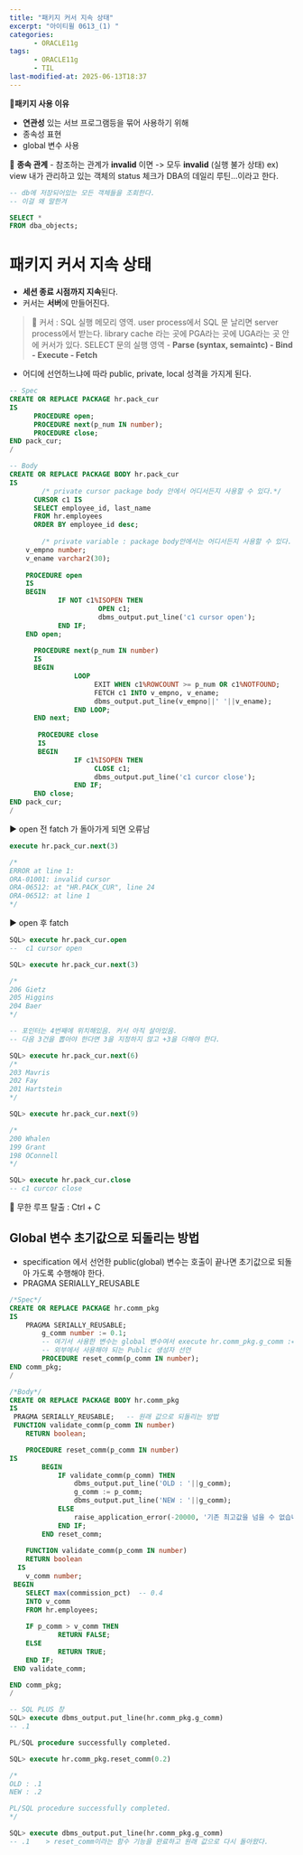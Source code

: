 ```yaml
---
title: "패키지 커서 지속 상태"
excerpt: "아이티윌 0613_(1) "
categories:
      - ORACLE11g
tags:
      - ORACLE11g
      - TIL
last-modified-at: 2025-06-13T18:37
---
```


📍**패키지 사용 이유** 

- **연관성** 있는 서브 프로그램등을 묶어 사용하기 위해
- 종속성 표현
- global 변수 사용

 📍 **종속 관계** - 참조하는 관계가 **invalid** 이면 -> 모두 **invalid** (실행 불가 상태)
       ex) view
      내가 관리하고 있는 객체의 status 체크가 DBA의 데일리 루틴...이라고 한다.

```sql
-- db에 저장되어있는 모든 객체들을 조회한다.
-- 이걸 왜 말한겨

SELECT *
FROM dba_objects;
```

# 패키지 커서 지속 상태

- **세션 종료 시점까지 지속**된다.
- 커서는 **서버**에 만들어진다.

> 📍 커서 : SQL 실행 메모리 영역. user process에서 SQL 문 날리면 server process에서 받는다. library cache 라는 곳에 PGA라는 곳에 UGA라는 곳 안에 커서가 있다. SELECT 문의 실행 영역 - **Parse (syntax, semaintc) - Bind - Execute - Fetch**
> 

- 어디에 선언하느냐에 따라 public, private, local 성격을 가지게 된다.

```sql
-- Spec
CREATE OR REPLACE PACKAGE hr.pack_cur
IS
	  PROCEDURE open;
	  PROCEDURE next(p_num IN number);
	  PROCEDURE close;
END pack_cur;
/

-- Body
CREATE OR REPLACE PACKAGE BODY hr.pack_cur
IS
		/* private cursor package body 안에서 어디서든지 사용할 수 있다.*/
	  CURSOR c1 IS
      SELECT employee_id, last_name
      FROM hr.employees
      ORDER BY employee_id desc;
			
		/* private variable : package body안에서는 어디서든지 사용할 수 있다. */		  
    v_empno number;
    v_ename varchar2(30);
		
    PROCEDURE open
    IS
    BEGIN 
			IF NOT c1%ISOPEN THEN
					  OPEN c1;
					  dbms_output.put_line('c1 cursor open'); 
			END IF;		  
    END open;
		
      PROCEDURE next(p_num IN number)
      IS
      BEGIN
				LOOP
					 EXIT WHEN c1%ROWCOUNT >= p_num OR c1%NOTFOUND;
					 FETCH c1 INTO v_empno, v_ename;
					 dbms_output.put_line(v_empno||' '||v_ename);
				END LOOP;
      END next;
		
       PROCEDURE close
       IS
       BEGIN
				IF c1%ISOPEN THEN
					 CLOSE c1;
					 dbms_output.put_line('c1 curcor close');
                END IF;     
      END close;		
END pack_cur;
/				  
```

▶️ open 전 fatch 가 돌아가게 되면 오류남

```sql
execute hr.pack_cur.next(3)

/*
ERROR at line 1:
ORA-01001: invalid cursor
ORA-06512: at "HR.PACK_CUR", line 24
ORA-06512: at line 1
*/
```

▶️ open 후 fatch

```sql
SQL> execute hr.pack_cur.open
--  c1 cursor open

SQL> execute hr.pack_cur.next(3)

/*
206 Gietz
205 Higgins
204 Baer
*/

-- 포인터는 4번째에 위치해있음. 커서 아직 살아있음.
-- 다음 3건을 뽑아야 한다면 3을 지정하지 않고 +3을 더해야 한다.

SQL> execute hr.pack_cur.next(6)
/*
203 Mavris
202 Fay
201 Hartstein
*/

SQL> execute hr.pack_cur.next(9)

/*
200 Whalen
199 Grant
198 OConnell
*/

SQL> execute hr.pack_cur.close
-- c1 curcor close

```

📍 무한 루프 탈출 : Ctrl + C 

## Global 변수 초기값으로 되돌리는 방법

- specification 에서 선언한 public(global) 변수는 호출이 끝나면 초기값으로 되돌아 가도록 수행해야 한다.
- PRAGMA SERIALLY_REUSABLE

```sql
/*Spec*/
CREATE OR REPLACE PACKAGE hr.comm_pkg
IS
    PRAGMA SERIALLY_REUSABLE;
		g_comm number := 0.1;     
		-- 여기서 사용한 변수는 global 변수여서 execute hr.comm_pkg.g_comm := 0.2 처럼 사용 가능 
		-- 외부에서 사용해야 되는 Public 생성자 선언
		PROCEDURE reset_comm(p_comm IN number);  
END comm_pkg;
/
```

```sql
/*Body*/
CREATE OR REPLACE PACKAGE BODY hr.comm_pkg
IS
 PRAGMA SERIALLY_REUSABLE;   -- 원래 값으로 되돌리는 방법
 FUNCTION validate_comm(p_comm IN number)
    RETURN boolean;

	PROCEDURE reset_comm(p_comm IN number)
IS
		BEGIN
		    IF validate_comm(p_comm) THEN
		        dbms_output.put_line('OLD : '||g_comm);
		        g_comm := p_comm;
		        dbms_output.put_line('NEW : '||g_comm);
		    ELSE
		        raise_application_error(-20000, '기존 최고값을 넘을 수 없습니다.');
		    END IF;
		END reset_comm;
	
	FUNCTION validate_comm(p_comm IN number)
    RETURN boolean
  IS
    v_comm number;
 BEGIN
    SELECT max(commission_pct)  -- 0.4
    INTO v_comm
    FROM hr.employees;
    
    IF p_comm > v_comm THEN
            RETURN FALSE;
    ELSE
            RETURN TRUE;
    END IF;        
 END validate_comm;

END comm_pkg;
/
```

```sql
-- SQL PLUS 창
SQL> execute dbms_output.put_line(hr.comm_pkg.g_comm)
-- .1

PL/SQL procedure successfully completed.

SQL> execute hr.comm_pkg.reset_comm(0.2)

/*
OLD : .1
NEW : .2

PL/SQL procedure successfully completed.
*/

SQL> execute dbms_output.put_line(hr.comm_pkg.g_comm)
-- .1    > reset_comm이라는 함수 기능을 완료하고 원래 값으로 다시 돌아왔다.
```